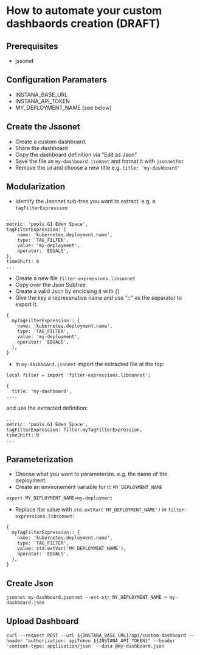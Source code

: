 # How to automate your custom dashbaords creation (DRAFT)

## Prerequisites

* jssonet

## Configuration Paramaters

* INSTANA_BASE_URL
* INSTANA_API_TOKEN
* MY_DEPLOYMENT_NAME (see below)


## Create the Jssonet

* Create a custom dashboard.
* Share the dashboard
* Copy the dashboard definition via "Edit as Json"
* Save the file as `my-dashboard.jsonnet` and format it with `jsonnetfmt`
* Remove the `id` and choose a new title e.g. `title: 'my-dashboard'`

## Modularization

* Identify the Jsonnet sub-tree you want to extract. e.g. a `tagFilterExpression`:
```
...
metric: 'pools.G1 Eden Space',
tagFilterExpression: {
    name: 'kubernetes.deployment.name',
    type: 'TAG_FILTER',
    value: 'my-deployment',
    operator: 'EQUALS',
},
timeShift: 0
...
```
* Create a new file `filter-expressions.libsonnet`
* Copy over the Json Subtree
* Create a valid Json by enclosing it with {}
* Give the key a represenative name and use "::" as the separator to export it:
```
{
  myTagFilterExpression:: {
    name: 'kubernetes.deployment.name',
    type: 'TAG_FILTER',
    value: 'my-deployment',
    operator: 'EQUALS',
  },
}
```
* In `my-dashboard.jsonnet` import the extracted file at the top:
```
local filter = import 'filter-expressions.libsonnet';

{
  title: 'my-dashboard',
....

```
and use the extracted definition: 
```
...
metric: 'pools.G1 Eden Space',
tagFilterExpression: filter.myTagFilterExpression,
timeShift: 0
...
```

## Parameterization

* Choose what you want to parameterize. e.g. the name of the deployment. 
* Create an environement variable for it: `MY_DEPLOYMENT_NAME`
```
export MY_DEPLOYMENT_NAME=my-deployment
```
* Replace the value with `std.extVar('MY_DEPLOYMENT_NAME')` in `filter-expressions.libsonnet`:  

```
{
  myTagFilterExpression:: {
    name: 'kubernetes.deployment.name',
    type: 'TAG_FILTER',
    value: std.extVar('MY_DEPLOYMENT_NAME'),
    operator: 'EQUALS',
  },
}
```

## Create Json

```
jsonnet my-dashboard.jsonnet --ext-str MY_DEPLOYMENT_NAME > my-dashboard.json
```

## Upload Dashboard

```
curl --request POST --url ${INSTANA_BASE_URL}/api/custom-dashboard --header "authorization: apiToken ${INSTANA_API_TOKEN}" --header 'content-type: application/json' --data @my-dashboard.json
```
